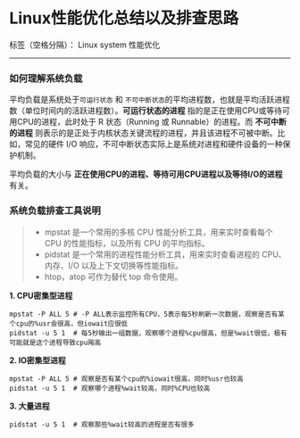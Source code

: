 # Linux性能优化总结以及排查思路

标签（空格分隔）： Linux system 性能优化

---

### 如何理解系统负载

平均负载是系统处于`可运行状态` 和 `不可中断状态`的平均进程数，也就是平均活跃进程数（单位时间内的活跃进程数）。**可运行状态的进程** 指的是正在使用CPU或等待可用CPU的进程，此时处于 R 状态（Running 或 Runnable）的进程。而 **不可中断的进程** 则表示的是正处于内核状态关键流程的进程，并且该进程不可被中断。比如，常见的硬件 I/O 响应，不可中断状态实际上是系统对进程和硬件设备的一种保护机制。

平均负载的大小与 **正在使用CPU的进程、等待可用CPU进程以及等待I/O的进程** 有关。

### 系统负载排查工具说明
> * mpstat 是一个常用的多核 CPU 性能分析工具，用来实时查看每个 CPU 的性能指标，以及所有 CPU 的平均指标。
> * pidstat 是一个常用的进程性能分析工具，用来实时查看进程的 CPU、内存、I/O 以及上下文切换等性能指标。
> * htop，atop 可作为替代 top 命令使用。

**1. CPU密集型进程**
```
mpstat -P ALL 5 # -P ALL表示监控所有CPU，5表示每5秒刷新一次数据，观察是否有某个cpu的%usr会很高，但iowait应很低
pidstat -u 5 1  # 每5秒输出一组数据，观察哪个进程%cpu很高，但是%wait很低，极有可能就是这个进程导致cpu飚高
```
**2. IO密集型进程**
```
mpstat -P ALL 5 # 观察是否有某个cpu的%iowait很高，同时%usr也较高
pidstat -u 5 1  # 观察哪个进程%wait较高，同时%CPU也较高
```
**3. 大量进程**
```
pidstat -u 5 1  # 观察那些%wait较高的进程是否有很多
```
